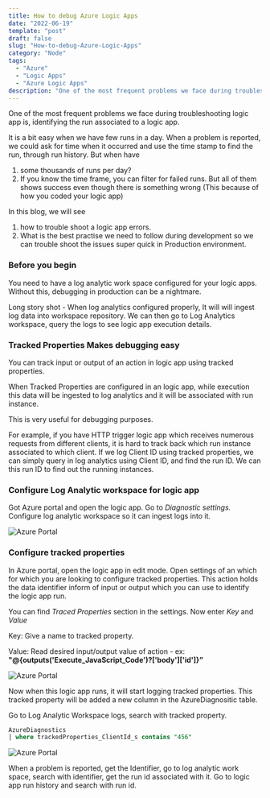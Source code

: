 ```yaml
---
title: How to debug Azure Logic Apps
date: "2022-06-19"
template: "post"
draft: false
slug: "How-to-debug-Azure-Logic-Apps"
category: "Node"
tags:
  - "Azure"
  - "Logic Apps"
  - "Azure Logic Apps"
description: "One of the most frequent problems we face during troubleshooting logic app is,  identifying the run associated to a logic app. It is a bit easy when we have few runs in a day. When a problem is reported, we could ask for time when it occurred and use the time stamp to find the run, through run history."
---
```


One of the most frequent problems we face during troubleshooting logic app is,  identifying the run associated to a logic app.

It is a bit easy when we have few runs in a day. When a problem is reported, we could ask for time when it occurred and use the time stamp to find the run, through run history. But when have 

1. some thousands of runs per day?
2. If you know the time frame, you can filter for failed runs. But all of them shows success even though there is something wrong (This because of how you coded your logic app)

In this blog, we will see 

1. how to trouble shoot a logic app errors.
2. What is the best practise we need to follow during development so we can trouble shoot the issues super quick in Production environment.

### Before you begin

You need to have a log analytic work space configured for your logic apps. Without this, debugging in production can be a nightmare. 

Long story shot - When log analytics configured properly, It will will ingest log data into workspace repository. We can then go to Log Analytics workspace, query the logs to see logic app execution details. 

### Tracked Properties Makes debugging easy

You can track input or output of an action in logic app using tracked properties. 

When Tracked Properties are configured in an logic app, while execution this data will be ingested to log analytics and it will be associated with run instance.

This is very useful for debugging purposes.

For example, if you have HTTP trigger logic app which receives numerous requests from different clients, it is hard to track back which run instance associated to which client. If we log Client ID using tracked properties, we can simply query in log analytics using Client ID, and find the run ID. We can this run ID to find out the running instances.

### Configure Log Analytic workspace for logic app

Got Azure portal and open the logic app. Go to *Diagnostic settings.* Configure log analytic workspace so it can ingest logs into it.

![Azure Portal](/media/1.png)

### Configure tracked properties

In Azure portal, open the logic app in edit mode. Open settings of an which for which you are looking to configure tracked properties. This action holds the data identifier inform of input or output which you can use to identify the logic app run. 

You can find *Traced Properties* section in the settings. Now enter *Key* and *Value*

Key: Give a name to tracked property. 

Value: Read desired input/output value of action - ex:   **"@{outputs('Execute_JavaScript_Code')?['body']['id']}”**

 

![Azure Portal](/media/2.png)

Now when this logic app runs, it will start logging tracked properties. This tracked property will be added a new column in the AzureDiagnositic table.

Go to Log Analytic Workspace logs, search with tracked property.

```sql
AzureDiagnostics
| where trackedProperties_ClientId_s contains "456"
```

![Azure Portal](/media/3.png)

When a problem is reported, get the Identifier, go to log analytic work space, search with identifier, get the run id associated with it. Go to logic app run history and search with run id.